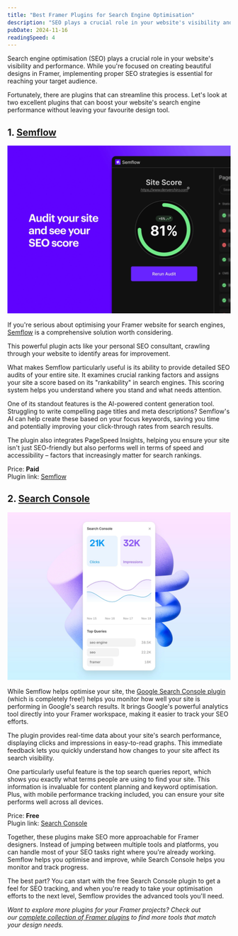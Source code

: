 ```yaml
---
title: "Best Framer Plugins for Search Engine Optimisation"
description: "SEO plays a crucial role in your website's visibility and performance. While you're focused on creating beautiful designs..."
pubDate: 2024-11-16
readingSpeed: 4
---
```


Search engine optimisation (SEO) plays a crucial role in your website's visibility and performance. While you're focused on creating beautiful designs in Framer, implementing proper SEO strategies is essential for reaching your target audience. 

Fortunately, there are plugins that can streamline this process. Let's look at two excellent plugins that can boost your website's search engine performance without leaving your favourite design tool.

## 1. [Semflow](/plugins/semflow)

![image](../plugins/images/semflow-thumb.webp)

If you're serious about optimising your Framer website for search engines, [Semflow](/plugins/semflow) is a comprehensive solution worth considering.

This powerful plugin acts like your personal SEO consultant, crawling through your website to identify areas for improvement.

What makes Semflow particularly useful is its ability to provide detailed SEO audits of your entire site. It examines crucial ranking factors and assigns your site a score based on its "rankability" in search engines. This scoring system helps you understand where you stand and what needs attention.

One of its standout features is the AI-powered content generation tool. Struggling to write compelling page titles and meta descriptions? Semflow's AI can help create these based on your focus keywords, saving you time and potentially improving your click-through rates from search results.

The plugin also integrates PageSpeed Insights, helping you ensure your site isn't just SEO-friendly but also performs well in terms of speed and accessibility – factors that increasingly matter for search rankings.

Price: **Paid** <br>
Plugin link: [Semflow](/plugins/semflow)


## 2. [Search Console](/plugins/search-console)

![image](../plugins/images/search-console-thumb.webp)

While Semflow helps optimise your site, the [Google Search Console plugin](/plugins/search-console) (which is completely free!) helps you monitor how well your site is performing in Google's search results. It brings Google's powerful analytics tool directly into your Framer workspace, making it easier to track your SEO efforts.

The plugin provides real-time data about your site's search performance, displaying clicks and impressions in easy-to-read graphs. This immediate feedback lets you quickly understand how changes to your site affect its search visibility.

One particularly useful feature is the top search queries report, which shows you exactly what terms people are using to find your site. This information is invaluable for content planning and keyword optimisation. Plus, with mobile performance tracking included, you can ensure your site performs well across all devices.

Price: **Free** <br>
Plugin link: [Search Console](/plugins/search-console)


Together, these plugins make SEO more approachable for Framer designers. Instead of jumping between multiple tools and platforms, you can handle most of your SEO tasks right where you're already working. Semflow helps you optimise and improve, while Search Console helps you monitor and track progress.

The best part? You can start with the free Search Console plugin to get a feel for SEO tracking, and when you're ready to take your optimisation efforts to the next level, Semflow provides the advanced tools you'll need.

*Want to explore more plugins for your Framer projects? Check out our [complete collection of Framer plugins](/plugins) to find more tools that match your design needs.*